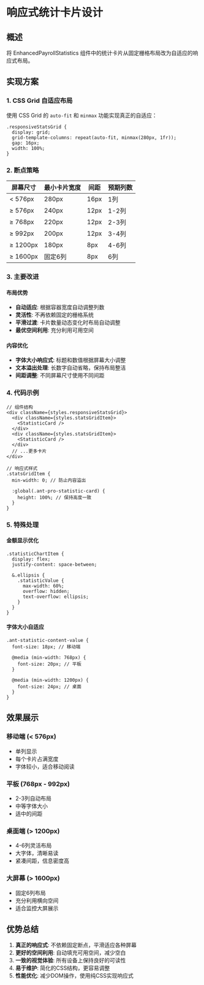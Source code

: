 # 响应式统计卡片设计

## 概述
将 EnhancedPayrollStatistics 组件中的统计卡片从固定栅格布局改为自适应的响应式布局。

## 实现方案

### 1. CSS Grid 自适应布局
使用 CSS Grid 的 `auto-fit` 和 `minmax` 功能实现真正的自适应：

```less
.responsiveStatsGrid {
  display: grid;
  grid-template-columns: repeat(auto-fit, minmax(280px, 1fr));
  gap: 16px;
  width: 100%;
}
```

### 2. 断点策略

| 屏幕尺寸 | 最小卡片宽度 | 间距 | 预期列数 |
|---------|------------|------|---------|
| < 576px | 280px | 16px | 1列 |
| ≥ 576px | 240px | 12px | 1-2列 |
| ≥ 768px | 220px | 12px | 2-3列 |
| ≥ 992px | 200px | 12px | 3-4列 |
| ≥ 1200px | 180px | 8px | 4-6列 |
| ≥ 1600px | 固定6列 | 8px | 6列 |

### 3. 主要改进

#### 布局优势
- **自动适应**: 根据容器宽度自动调整列数
- **灵活性**: 不再依赖固定的栅格系统
- **平滑过渡**: 卡片数量动态变化时布局自动调整
- **最优空间利用**: 充分利用可用空间

#### 内容优化
- **字体大小响应式**: 标题和数值根据屏幕大小调整
- **文本溢出处理**: 长数字自动省略，保持布局整洁
- **间距调整**: 不同屏幕尺寸使用不同间距

### 4. 代码示例

```tsx
// 组件结构
<div className={styles.responsiveStatsGrid}>
  <div className={styles.statsGridItem}>
    <StatisticCard />
  </div>
  <div className={styles.statsGridItem}>
    <StatisticCard />
  </div>
  // ...更多卡片
</div>
```

```less
// 响应式样式
.statsGridItem {
  min-width: 0; // 防止内容溢出
  
  :global(.ant-pro-statistic-card) {
    height: 100%; // 保持高度一致
  }
}
```

### 5. 特殊处理

#### 金额显示优化
```less
.statisticChartItem {
  display: flex;
  justify-content: space-between;
  
  &.ellipsis {
    .statisticValue {
      max-width: 60%;
      overflow: hidden;
      text-overflow: ellipsis;
    }
  }
}
```

#### 字体大小自适应
```less
.ant-statistic-content-value {
  font-size: 18px; // 移动端
  
  @media (min-width: 768px) {
    font-size: 20px; // 平板
  }
  
  @media (min-width: 1200px) {
    font-size: 24px; // 桌面
  }
}
```

## 效果展示

### 移动端 (< 576px)
- 单列显示
- 每个卡片占满宽度
- 字体较小，适合移动阅读

### 平板 (768px - 992px)  
- 2-3列自动布局
- 中等字体大小
- 适中的间距

### 桌面端 (> 1200px)
- 4-6列灵活布局
- 大字体，清晰易读
- 紧凑间距，信息密度高

### 大屏幕 (> 1600px)
- 固定6列布局
- 充分利用横向空间
- 适合监控大屏展示

## 优势总结

1. **真正的响应式**: 不依赖固定断点，平滑适应各种屏幕
2. **更好的空间利用**: 自动填充可用空间，减少空白
3. **一致的视觉体验**: 所有设备上保持良好的可读性
4. **易于维护**: 简化的CSS结构，更容易调整
5. **性能优化**: 减少DOM操作，使用纯CSS实现响应式